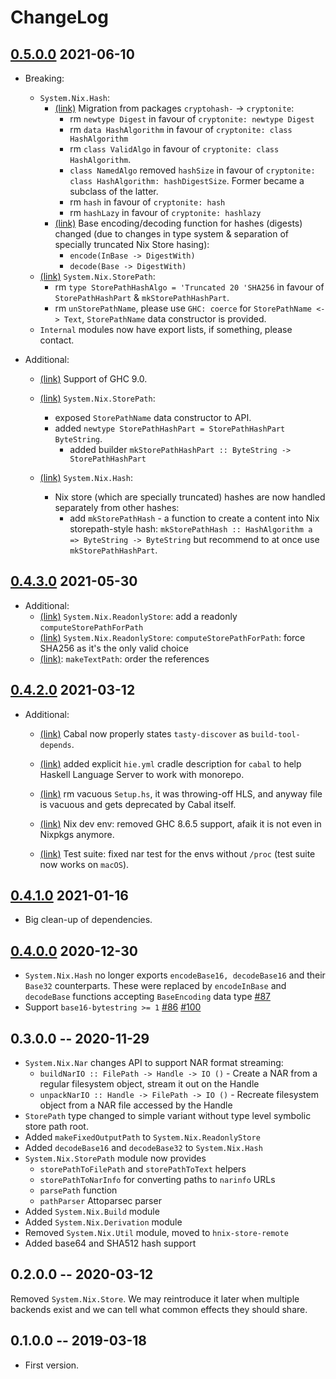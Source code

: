 # ChangeLog

## [0.5.0.0](https://github.com/haskell-nix/hnix-store/compare/0.4.3.0...core-0.5.0.0) 2021-06-10

* Breaking:

  * `System.Nix.Hash`:
    * [(link)](https://github.com/haskell-nix/hnix-store/pull/157/commits/97146b41cc87327625e02b81971aeb2fd7d66a3f) Migration from packages `cryptohash-` -> `cryptonite`:
      * rm `newtype Digest` in favour of `cryptonite: newtype Digest`
      * rm `data HashAlgorithm` in favour of `cryptonite: class HashAlgorithm`
      * rm `class ValidAlgo` in favour of `cryptonite: class HashAlgorithm`.
      * `class NamedAlgo` removed `hashSize` in favour of `cryptonite: class HashAlgorithm: hashDigestSize`. Former became a subclass of the latter.
      * rm `hash` in favour of `cryptonite: hash`
      * rm `hashLazy` in favour of `cryptonite: hashlazy`
    * [(link)](https://github.com/haskell-nix/hnix-store/pull/157/commits/2af74986de8aef1a13dbfc955886f9935ca246a3) Base encoding/decoding function for hashes (digests) changed (due to changes in type system & separation of specially truncated Nix Store hasing):
      * `encode(InBase -> DigestWith)`
      * `decode(Base -> DigestWith)`
  * [(link)](https://github.com/haskell-nix/hnix-store/pull/157/commits/2af74986de8aef1a13dbfc955886f9935ca246a3) `System.Nix.StorePath`:
    * rm `type StorePathHashAlgo = 'Truncated 20 'SHA256` in favour of `StorePathHashPart` & `mkStorePathHashPart`.
    * rm `unStorePathName`, please use `GHC: coerce` for `StorePathName <-> Text`, `StorePathName` data constructor is provided.
  * `Internal` modules now have export lists, if something, please contact.


* Additional:

  * [(link)](https://github.com/haskell-nix/hnix-store/pull/157/commits/97146b41cc87327625e02b81971aeb2fd7d66a3f) Support of GHC 9.0.

  * [(link)](https://github.com/haskell-nix/hnix-store/pull/157/commits/2af74986de8aef1a13dbfc955886f9935ca246a3) `System.Nix.StorePath`:
    * exposed `StorePathName` data constructor to API.
    * added `newtype StorePathHashPart = StorePathHashPart ByteString`.
      * added builder `mkStorePathHashPart :: ByteString -> StorePathHashPart`
  * [(link)](https://github.com/haskell-nix/hnix-store/pull/157/commits/2af74986de8aef1a13dbfc955886f9935ca246a3) `System.Nix.Hash`:
    * Nix store (which are specially truncated) hashes are now handled separately from other hashes:
      * add `mkStorePathHash` - a function to create a content into Nix storepath-style hash:
        `mkStorePathHash :: HashAlgorithm a => ByteString -> ByteString`
        but recommend to at once use `mkStorePathHashPart`.
    

## [0.4.3.0](https://github.com/haskell-nix/hnix-store/compare/0.4.2.0...0.4.3.0) 2021-05-30

* Additional:
  * [(link)](https://github.com/haskell-nix/hnix-store/commit/b85f7c875fe6b0bca939ffbcd8b9bd0ab1598aa0) `System.Nix.ReadonlyStore`: add a readonly `computeStorePathForPath`
  * [(link)](https://github.com/haskell-nix/hnix-store/commit/db71ecea3109c0ba270fa98a9041a8556e35217f) `System.Nix.ReadonlyStore`: `computeStorePathForPath`: force SHA256 as it's the only valid choice
  * [(link)](https://github.com/haskell-nix/hnix-store/commit/5fddf3c66ba1bcabb72c4d6b6e09fb41a7acd62c): `makeTextPath`: order the references

## [0.4.2.0](https://github.com/haskell-nix/hnix-store/compare/0.4.1.0...0.4.2.0) 2021-03-12

* Additional:

  * [(link)](https://github.com/haskell-nix/hnix-store/commit/5d03ffc43cde9448df05e84838ece70cc83b1b6c) Cabal now properly states `tasty-discover` as `build-tool-depends`.

  * [(link)](https://github.com/haskell-nix/hnix-store/commit/b5ad38573d27e0732d0fadfebd98de1f753b4f07) added explicit `hie.yml` cradle description for `cabal` to help Haskell Language Server to work with monorepo.

  * [(link)](https://github.com/haskell-nix/hnix-store/commit/a5b7a614c0e0e11147a93b9a197c2a443afa3244) rm vacuous `Setup.hs`, it was throwing-off HLS, and anyway file is vacuous and gets deprecated by Cabal itself.

  * [(link)](https://github.com/haskell-nix/hnix-store/commit/cf04083aba98ad40d183d1e26251101816cc07ae) Nix dev env: removed GHC 8.6.5 support, afaik it is not even in Nixpkgs anymore.

  * [(link)](https://github.com/haskell-nix/hnix-store/commit/2a897ab581c0501587ce04da6d6e3a6f543b1d72) Test suite: fixed nar test for the envs without `/proc` (test suite now works on `macOS`).


## [0.4.1.0](https://github.com/haskell-nix/hnix-store/compare/0.4.0.0...0.4.1.0) 2021-01-16

* Big clean-up of dependencies.

## [0.4.0.0](https://github.com/haskell-nix/hnix-store/compare/0.3.0.0...0.4.0.0) 2020-12-30

* `System.Nix.Hash` no longer exports `encodeBase16, decodeBase16` and their `Base32` counterparts.
    These were replaced by `encodeInBase` and `decodeBase` functions
    accepting `BaseEncoding` data type [#87](https://github.com/haskell-nix/hnix-store/pull/87)
* Support `base16-bytestring >= 1` [#86](https://github.com/haskell-nix/hnix-store/pull/86) [#100](https://github.com/haskell-nix/hnix-store/pull/100)

## 0.3.0.0 -- 2020-11-29

* `System.Nix.Nar` changes API to support NAR format streaming:
  * `buildNarIO :: FilePath -> Handle -> IO ()` - Create a NAR from a regular filesystem object, stream it out on the Handle
  * `unpackNarIO :: Handle -> FilePath -> IO ()` - Recreate filesystem object from a NAR file accessed by the Handle
* `StorePath` type changed to simple variant without type level
symbolic store path root.
* Added `makeFixedOutputPath` to `System.Nix.ReadonlyStore`
* Added `decodeBase16` and `decodeBase32` to `System.Nix.Hash`
* `System.Nix.StorePath` module now provides
  * `storePathToFilePath` and `storePathToText` helpers
  * `storePathToNarInfo` for converting paths to `narinfo` URLs
  * `parsePath` function
  * `pathParser` Attoparsec parser
* Added `System.Nix.Build` module
* Added `System.Nix.Derivation` module
* Removed `System.Nix.Util` module, moved to `hnix-store-remote`
* Added base64 and SHA512 hash support

## 0.2.0.0 -- 2020-03-12

Removed `System.Nix.Store`. We may reintroduce it later when multiple backends
exist and we can tell what common effects they should share.

## 0.1.0.0  -- 2019-03-18

* First version.
